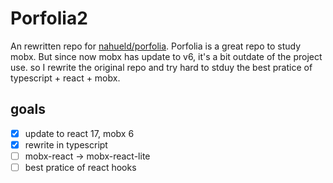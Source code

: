 # Porfolia2

An rewritten repo for [nahueld/porfolia](https://github.com/nahueld/portfolia).
Porfolia is a great repo to study mobx. But since now mobx has update to v6, it's a bit outdate of the project use. so I rewrite the original repo and try hard to stduy the best pratice of typescript + react + mobx.

## goals

- [x] update to react 17, mobx 6
- [x] rewrite in typescript
- [ ] mobx-react -> mobx-react-lite
- [ ] best pratice of react hooks
